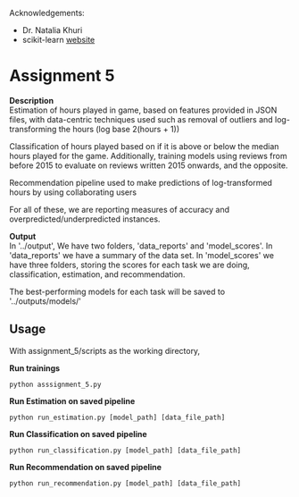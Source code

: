 Acknowledgements:  
- Dr. Natalia Khuri
- scikit-learn [website](https://scikit-learn.org)

# Assignment 5

**Description**  
Estimation of hours played in game, based on features provided in JSON files, with data-centric techniques
used such as removal of outliers and log-transforming the hours (log base 2(hours + 1))

Classification of hours played based on if it is above or below the median hours played for the game.  Additionally,
training models using reviews from before 2015 to evaluate on reviews written 2015 onwards, and the opposite.

Recommendation pipeline used to make predictions of log-transformed hours by using collaborating users

For all of these, we are reporting measures of accuracy and overpredicted/underpredicted instances.

**Output**  
In '../output',   We have two folders, 'data_reports' and 'model_scores'.  In 'data_reports' we have a summary of
the data set.  In 'model_scores' we have three folders, storing the scores for each task we are doing, classification,
estimation, and recommendation.  

The best-performing models for each task will be saved to '../outputs/models/'

## Usage

With assignment_5/scripts as the working directory, 


**Run trainings**
```{bash}
python asssignment_5.py
```

**Run Estimation on saved pipeline**
```{bash}
python run_estimation.py [model_path] [data_file_path]
```

**Run Classification on saved pipeline**
```{bash}
python run_classification.py [model_path] [data_file_path]
```

**Run Recommendation on saved pipeline**
```{bash}
python run_recommendation.py [model_path] [data_file_path]
```
